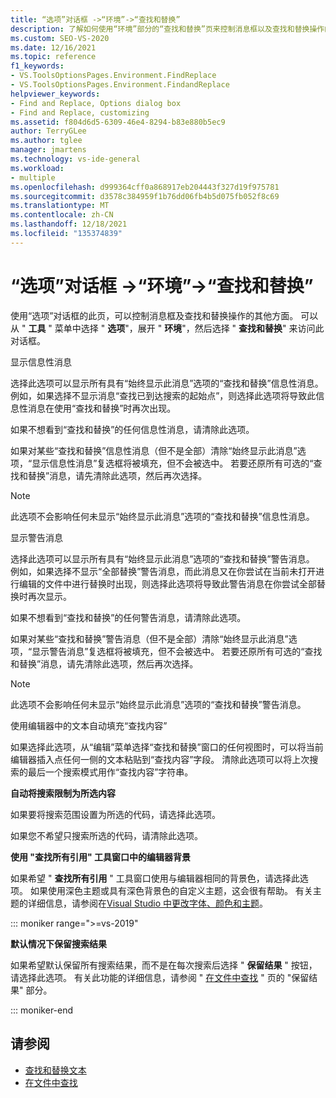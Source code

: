 ```yaml
---
title: “选项”对话框 ->“环境”->“查找和替换”
description: 了解如何使用“环境”部分的“查找和替换”页来控制消息框以及查找和替换操作的其他方面。
ms.custom: SEO-VS-2020
ms.date: 12/16/2021
ms.topic: reference
f1_keywords:
- VS.ToolsOptionsPages.Environment.FindReplace
- VS.ToolsOptionsPages.Environment.FindandReplace
helpviewer_keywords:
- Find and Replace, Options dialog box
- Find and Replace, customizing
ms.assetid: f804d6d5-6309-46e4-8294-b83e880b5ec9
author: TerryGLee
ms.author: tglee
manager: jmartens
ms.technology: vs-ide-general
ms.workload:
- multiple
ms.openlocfilehash: d999364cff0a868917eb204443f327d19f975781
ms.sourcegitcommit: d3578c384959f1b76dd06fb4b5d075fb052f8c69
ms.translationtype: MT
ms.contentlocale: zh-CN
ms.lasthandoff: 12/18/2021
ms.locfileid: "135374839"
---
```

# <a name="find-and-replace-environment-options-dialog-box"></a>“选项”对话框 ->“环境”->“查找和替换”

使用“选项”对话框的此页，可以控制消息框及查找和替换操作的其他方面。 可以从 " **工具** " 菜单中选择 " **选项**"，展开 " **环境**"，然后选择 " **查找和替换**" 来访问此对话框。

显示信息性消息

选择此选项可以显示所有具有“始终显示此消息”选项的“查找和替换”信息性消息。 例如，如果选择不显示消息“查找已到达搜索的起始点”，则选择此选项将导致此信息性消息在使用“查找和替换”时再次出现。

如果不想看到“查找和替换”的任何信息性消息，请清除此选项。

如果对某些“查找和替换”信息性消息（但不是全部）清除“始终显示此消息”选项，“显示信息性消息”复选框将被填充，但不会被选中。 若要还原所有可选的“查找和替换”消息，请先清除此选项，然后再次选择。

> [!NOTE]
> 此选项不会影响任何未显示“始终显示此消息”选项的“查找和替换”信息性消息。

显示警告消息

选择此选项可以显示所有具有“始终显示此消息”选项的“查找和替换”警告消息。 例如，如果选择不显示“全部替换”警告消息，而此消息又在你尝试在当前未打开进行编辑的文件中进行替换时出现，则选择此选项将导致此警告消息在你尝试全部替换时再次显示。

如果不想看到“查找和替换”的任何警告消息，请清除此选项。

如果对某些“查找和替换”警告消息（但不是全部）清除“始终显示此消息”选项，“显示警告消息”复选框将被填充，但不会被选中。 若要还原所有可选的“查找和替换”消息，请先清除此选项，然后再次选择。

> [!NOTE]
> 此选项不会影响任何未显示“始终显示此消息”选项的“查找和替换”警告消息。

使用编辑器中的文本自动填充“查找内容”

如果选择此选项，从“编辑”菜单选择“查找和替换”窗口的任何视图时，可以将当前编辑器插入点任何一侧的文本粘贴到“查找内容”字段。 清除此选项可以将上次搜索的最后一个搜索模式用作“查找内容”字符串。

**自动将搜索限制为所选内容**

如果要将搜索范围设置为所选的代码，请选择此选项。

如果您不希望只搜索所选的代码，请清除此选项。

**使用 "查找所有引用" 工具窗口中的编辑器背景**

如果希望 " **查找所有引用** " 工具窗口使用与编辑器相同的背景色，请选择此选项。 如果使用深色主题或具有深色背景色的自定义主题，这会很有帮助。 有关主题的详细信息，请参阅在[Visual Studio 中更改字体、颜色和主题](../how-to-change-fonts-and-colors-in-visual-studio.md)。

::: moniker range=">=vs-2019"

**默认情况下保留搜索结果**

如果希望默认保留所有搜索结果，而不是在每次搜索后选择 " **保留结果** " 按钮，请选择此选项。 有关此功能的详细信息，请参阅 " [在文件中查找](../find-in-files.md#keep-results) " 页的 "保留结果" 部分。

::: moniker-end

## <a name="see-also"></a>请参阅

- [查找和替换文本](../finding-and-replacing-text.md)
- [在文件中查找](../find-in-files.md)

